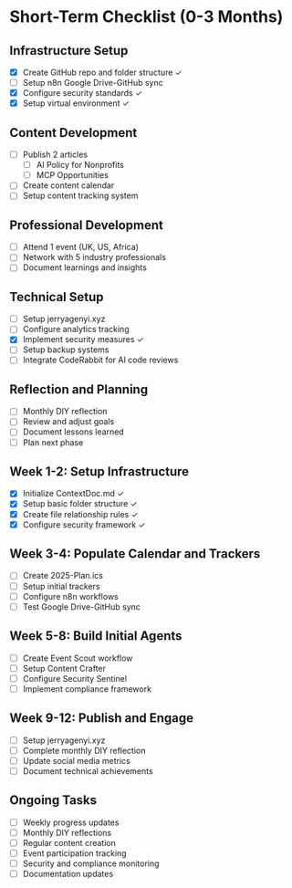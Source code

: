 # Short-Term Checklist (0-3 Months)

## Infrastructure Setup
- [x] Create GitHub repo and folder structure ✓
- [ ] Setup n8n Google Drive-GitHub sync
- [x] Configure security standards ✓
- [x] Setup virtual environment ✓

## Content Development
- [ ] Publish 2 articles
  - [ ] AI Policy for Nonprofits
  - [ ] MCP Opportunities
- [ ] Create content calendar
- [ ] Setup content tracking system

## Professional Development
- [ ] Attend 1 event (UK, US, Africa)
- [ ] Network with 5 industry professionals
- [ ] Document learnings and insights

## Technical Setup
- [ ] Setup jerryagenyi.xyz
- [ ] Configure analytics tracking
- [x] Implement security measures ✓
- [ ] Setup backup systems
- [ ] Integrate CodeRabbit for AI code reviews

## Reflection and Planning
- [ ] Monthly DIY reflection
- [ ] Review and adjust goals
- [ ] Document lessons learned
- [ ] Plan next phase

## Week 1-2: Setup Infrastructure
- [x] Initialize ContextDoc.md ✓
- [x] Setup basic folder structure ✓
- [x] Create file relationship rules ✓
- [x] Configure security framework ✓

## Week 3-4: Populate Calendar and Trackers
- [ ] Create 2025-Plan.ics
- [ ] Setup initial trackers
- [ ] Configure n8n workflows
- [ ] Test Google Drive-GitHub sync

## Week 5-8: Build Initial Agents
- [ ] Create Event Scout workflow
- [ ] Setup Content Crafter
- [ ] Configure Security Sentinel
- [ ] Implement compliance framework

## Week 9-12: Publish and Engage
- [ ] Setup jerryagenyi.xyz
- [ ] Complete monthly DIY reflection
- [ ] Update social media metrics
- [ ] Document technical achievements

## Ongoing Tasks
- [ ] Weekly progress updates
- [ ] Monthly DIY reflections
- [ ] Regular content creation
- [ ] Event participation tracking
- [ ] Security and compliance monitoring
- [ ] Documentation updates